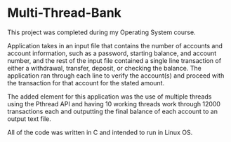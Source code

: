 # Multi-Thread-Bank
This project was completed during my Operating System course. 

Application takes in an input file that contains the number of accounts and account information, such as a password, starting balance, and account number, and the rest of the input file contained a single line transaction of either a withdrawal, transfer, deposit, or checking the balance. The application ran through each line to verify the account(s) and proceed with the transaction for that account for the stated amount. 

The added element for this application was the use of multiple threads using the Pthread API and having 10 working threads work through 12000 transactions each and outputting the final balance of each account to an output text file. 

All of the code was written in C and intended to run in Linux OS.
